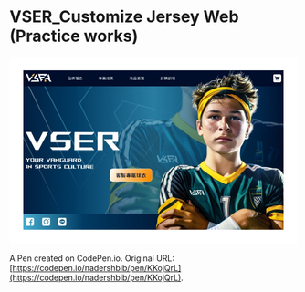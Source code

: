 # VSER_Customize Jersey Web (Practice works)
[![VSER](images/indexImg.png)](https://aria-hawa.github.io/customizeJersey/)


A Pen created on CodePen.io. Original URL: [https://codepen.io/nadershbib/pen/KKojQrL](https://codepen.io/nadershbib/pen/KKojQrL).


